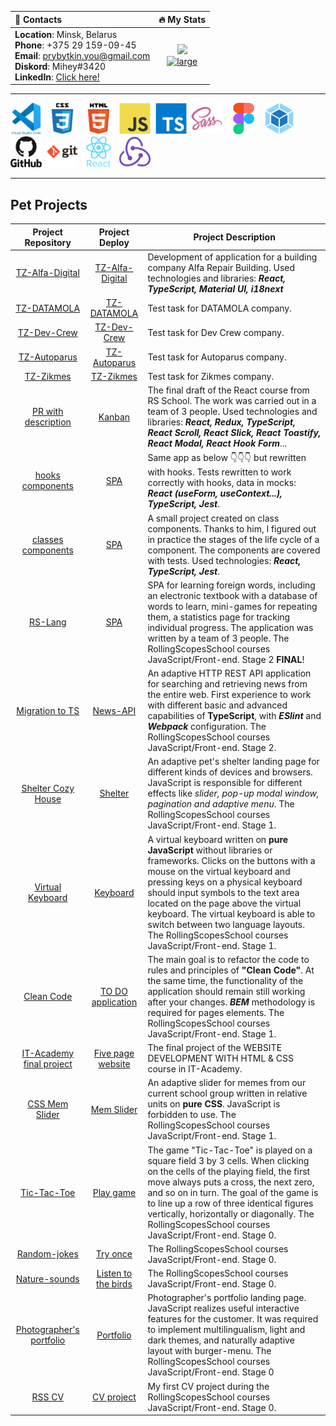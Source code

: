 :mag_right: Contacts | :fire: My Stats
|:---|:---:|
**Location**: Minsk, Belarus  </br>  **Phone**: +375 29 159-09-45  </br>  **Email**: prybytkin.you@gmail.com  </br>  **Diskord**: Mihey#3420  </br>  **LinkedIn**: [Click here!](https://www.linkedin.com/in/prybytkin-mike-3a597b120/)|<img src="https://github-readme-stats.vercel.app/api/top-langs/?username=mike-prybytkin&layout=compact&theme=vision-friendly-dark" width="400">  </br>  [![large](https://www.codewars.com/users/mike-prybytkin/badges/large)](https://www.codewars.com/users/mike-prybytkin)

---

<div>
  <img src="https://github.com/devicons/devicon/blob/master/icons/vscode/vscode-original-wordmark.svg"  title="vscode" alt="vscode" height="50"/>&nbsp;
  <img src="https://github.com/devicons/devicon/blob/master/icons/css3/css3-original-wordmark.svg"  title="CSS3" alt="CSS" height="50"/>&nbsp;
  <img src="https://github.com/devicons/devicon/blob/master/icons/html5/html5-original-wordmark.svg" title="HTML5" alt="HTML" height="50"/>&nbsp;
  <img src="https://github.com/devicons/devicon/blob/master/icons/javascript/javascript-original.svg" title="JavaScript" alt="JavaScript" height="50"/>&nbsp;
  <img src="https://github.com/devicons/devicon/blob/master/icons/typescript/typescript-original.svg" title="TypeScript" alt="TypeScript" height="50"/>&nbsp;
  <img src="https://github.com/devicons/devicon/blob/master/icons/sass/sass-original.svg" title="sass" alt="sass" height="50"/>&nbsp;
  <img src="https://github.com/devicons/devicon/blob/master/icons/figma/figma-original.svg" title="Figma" alt="Figma" height="50"/>&nbsp;
  <img src="https://github.com/devicons/devicon/blob/master/icons/webpack/webpack-original.svg" title="Webpack" alt="Webpack" height="50"/>&nbsp;
  <img src="https://github.com/devicons/devicon/blob/master/icons/github/github-original-wordmark.svg" title="GitHub" **alt="GitHub" height="50"/>&nbsp;
  <img src="https://github.com/devicons/devicon/blob/master/icons/git/git-original-wordmark.svg" title="Git" **alt="Git" height="50"/>&nbsp;
  <img src="https://github.com/devicons/devicon/blob/master/icons/react/react-original-wordmark.svg" title="React" **alt="React" height="50"/>&nbsp;
  <img src="https://github.com/devicons/devicon/blob/master/icons/redux/redux-original.svg" title="Redux" **alt="Redux" height="50"/>&nbsp;
</div>

---

<!--
[![GitHub Streak](http://github-readme-streak-stats.herokuapp.com?user=mike-prybytkin&theme=dark&background=000000)](https://git.io/streak-stats)
**mike-prybytkin/mike-prybytkin** is a ✨ _special_ ✨ repository because its `README.md` (this file) appears on your GitHub profile.

Here are some ideas to get you started:

- 🔭 I’m currently working on ...
- 🌱 I’m currently learning ...
- 👯 I’m looking to collaborate on ...
- 🤔 I’m looking for help with ...
- 💬 Ask me about ...
- 📫 How to reach me: ...
- 😄 Pronouns: ...
- ⚡ Fun fact: ...
-->

## Pet Projects
Project Repository|Project Deploy|Project Description
|:---:|:---:|---
[TZ-Alfa-Digital](https://github.com/mike-prybytkin/tz-alfa-digital)|[TZ-Alfa-Digital](https://alfa-repair-building.netlify.app/)|Development of application for a building company Alfa Repair Building. Used technologies and libraries: ***React, TypeScript, Material UI, i18next***
[TZ-DATAMOLA](https://github.com/mike-prybytkin/tz-datamola)|[TZ-DATAMOLA](https://mike-prybytkin.github.io/tz-datamola/)|Test task for DATAMOLA company.
[TZ-Dev-Crew](https://github.com/mike-prybytkin/tz-dev-crew)|[TZ-Dev-Crew](https://mike-prybytkin.github.io/tz-dev-crew/)|Test task for Dev Crew company.
[TZ-Autoparus](https://github.com/mike-prybytkin/tz-autoparus)|[TZ-Autoparus](https://mike-prybytkin.github.io/tz-autoparus/)|Test task for Autoparus company.
[TZ-Zikmes](https://github.com/mike-prybytkin/tz-zikmes)|[TZ-Zikmes](https://mike-prybytkin.github.io/tz-zikmes/)|Test task for Zikmes company.
[PR with description](https://github.com/Ilya2502/project-management-app/pull/23)|[Kanban](https://comfy-peony-73495c.netlify.app/)|The final draft of the React course from RS School. The work was carried out in a team of 3 people. Used technologies and libraries: ***React, Redux, TypeScript, React Scroll, React Slick, React Toastify, React Modal, React Hook Form***...
[hooks components](https://github.com/mike-prybytkin/react-hooks-components/tree/react-hooks/react-components)|[SPA](https://mike-prybytkin-react-components.netlify.app/)|Same app as below 👇👇👇 but rewritten with hooks. Tests rewritten to work correctly with hooks, data in mocks: ***React (useForm, useContext...), TypeScript, Jest***.
[classes components](https://github.com/mike-prybytkin/react-classes-components/tree/main)|[SPA](https://mike-prybytkin-react-components.netlify.app/)|A small project created on class components. Thanks to him, I figured out in practice the stages of the life cycle of a component. The components are covered with tests. Used technologies: ***React, TypeScript, Jest***.
[RS-Lang](https://github.com/mike-prybytkin/RS-Lang)|[SPA](https://mike-prybytkin.github.io/RS-Lang/)|SPA for learning foreign words, including an electronic textbook with a database of words to learn, mini-games for repeating them, a statistics page for tracking individual progress. The application was written by a team of 3 people. The RollingScopesSchool courses JavaScript/Front-end. Stage 2 **FINAL**!
[Migration to TS](https://github.com/mike-prybytkin/News-API/tree/migration-to-ts)|[News-API](https://mike-prybytkin.github.io/News-API/News-API/)|An adaptive HTTP REST API application for searching and retrieving news from the entire web. First experience to work with different basic and advanced capabilities of **TypeScript**, with ***ESlint*** and ***Webpack*** configuration. The RollingScopesSchool courses JavaScript/Front-end. Stage 2.
[Shelter Cozy House](https://github.com/mike-prybytkin/Shelter-website)|[Shelter](https://mike-prybytkin.github.io/Shelter-website/shelter/pages/main.html)|An adaptive pet's shelter landing page for different kinds of devices and browsers. JavaScript is responsible for different effects like *slider, pop-up modal window, pagination and adaptive menu*. The RollingScopesSchool courses JavaScript/Front-end. Stage 1.
[Virtual Keyboard](https://github.com/mike-prybytkin/RSS-Virtual-Keyboard)|[Keyboard](https://mike-prybytkin.github.io/RSS-Virtual-Keyboard/)|A virtual keyboard written on **pure JavaScript** without libraries or frameworks. Clicks on the buttons with a mouse on the virtual keyboard and pressing keys on a physical keyboard should input symbols to the text area located on the page above the virtual keyboard. The virtual keyboard is able to switch between two language layouts. The RollingScopesSchool courses JavaScript/Front-end. Stage 1.
[Сlean Code](https://github.com/mike-prybytkin/clean-code-s1e1)|[TO DO application](https://mike-prybytkin.github.io/clean-code-s1e1/)|The main goal is to refactor the code to rules and principles of **"Clean Code"**. At the same time, the functionality of the application should remain still working after your changes. ***BEM*** methodology is required for pages elements. The RollingScopesSchool courses JavaScript/Front-end. Stage 1.
[IT-Academy final project](https://github.com/mike-prybytkin/IT-Academy-final-project)|[Five page website](https://mike-prybytkin.github.io/IT-Academy-final-project/home.html)|The final project of the WEBSITE DEVELOPMENT WITH HTML & CSS course in IT-Academy.
[CSS Mem Slider](https://github.com/mike-prybytkin/cssMemSlider)|[Mem Slider](https://mike-prybytkin.github.io/cssMemSlider/cssMemSlider/index.html)|An adaptive slider for memes from our current school group written in relative units on **pure CSS**. JavaScript is forbidden to use. The RollingScopesSchool courses JavaScript/Front-end. Stage 1.
[Tic-Tac-Toe](https://github.com/mike-prybytkin/tic-tac-toe/tree/tic-tac-toe)|[Play game](https://mike-prybytkin.github.io/tic-tac-toe/tic-tac-toe/)|The game "Tic-Tac-Toe" is played on a square field 3 by 3 cells. When clicking on the cells of the playing field, the first move always puts a cross, the next zero, and so on in turn. The goal of the game is to line up a row of three identical figures vertically, horizontally or diagonally. The RollingScopesSchool courses JavaScript/Front-end. Stage 0.
[Random-jokes](https://github.com/mike-prybytkin/random-jokes/tree/random-jokes)|[Try once](https://mike-prybytkin.github.io/random-jokes/random-jokes/)|The RollingScopesSchool courses JavaScript/Front-end. Stage 0.
[Nature-sounds](https://github.com/mike-prybytkin/nature-sounds/tree/nature-sounds)|[Listen to the birds](https://mike-prybytkin.github.io/nature-sounds/nature-sounds/)|The RollingScopesSchool courses JavaScript/Front-end. Stage 0.
[Photographer's portfolio](https://github.com/mike-prybytkin/portfolio-task/tree/portfolio-part3)|[Portfolio](https://mike-prybytkin.github.io/portfolio-task/portfolio/)|Photographer's portfolio landing page. JavaScript realizes useful interactive features for the customer. It was required to implement multilingualism, light and dark themes, and naturally adaptive layout with burger-menu. The RollingScopesSchool courses JavaScript/Front-end. Stage 0
[RSS CV](https://github.com/mike-prybytkin/rsschool-cv)|[CV project](https://mike-prybytkin.github.io/rsschool-cv/)|My first CV project during the RollingScopesSchool courses JavaScript/Front-end. Stage 0.

